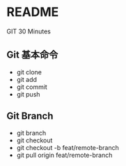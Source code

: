 # README

GIT 30 Minutes

## Git 基本命令

- git clone 
- git add  
- git commit
- git push

## Git Branch

- git branch 
- git checkout
- git checkout -b feat/remote-branch
- git pull origin feat/remote-branch
